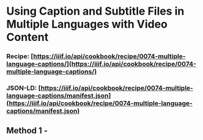 # Using Caption and Subtitle Files in Multiple Languages with Video Content
### Recipe: [https://iiif.io/api/cookbook/recipe/0074-multiple-language-captions/](https://iiif.io/api/cookbook/recipe/0074-multiple-language-captions/)
### JSON-LD: [https://iiif.io/api/cookbook/recipe/0074-multiple-language-captions/manifest.json](https://iiif.io/api/cookbook/recipe/0074-multiple-language-captions/manifest.json)

## Method 1 - 

